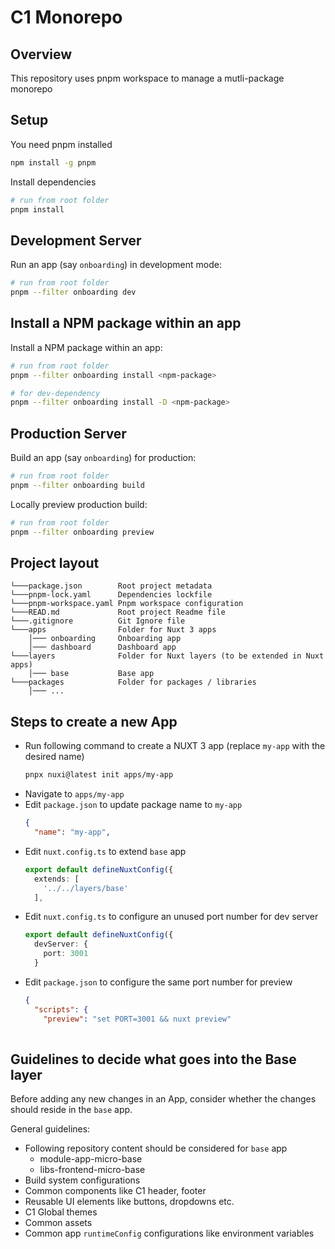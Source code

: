 # C1 Monorepo

## Overview
This repository uses pnpm workspace to manage a mutli-package monorepo


## Setup
You need pnpm installed
```bash
npm install -g pnpm
```
Install dependencies
```bash
# run from root folder
pnpm install
```
## Development Server

Run an app (say `onboarding`) in development mode:

```bash
# run from root folder
pnpm --filter onboarding dev
```

## Install a NPM package within an app
Install a NPM package within an app:
```bash
# run from root folder
pnpm --filter onboarding install <npm-package>

# for dev-dependency
pnpm --filter onboarding install -D <npm-package>
```

## Production Server
Build an app (say `onboarding`) for production:
```bash
# run from root folder
pnpm --filter onboarding build
```
Locally preview production build:
```bash
# run from root folder
pnpm --filter onboarding preview
```

## Project layout

```
└───package.json        Root project metadata
└───pnpm-lock.yaml      Dependencies lockfile
└───pnpm-workspace.yaml Pnpm workspace configuration
└───READ.md             Root project Readme file
└───.gitignore          Git Ignore file
└───apps                Folder for Nuxt 3 apps
    │─── onboarding     Onboarding app
    │─── dashboard      Dashboard app
└───layers              Folder for Nuxt layers (to be extended in Nuxt apps)
    │─── base           Base app
└───packages            Folder for packages / libraries
    │─── ...
```

## Steps to create a new App
- Run following command to create a NUXT 3 app (replace `my-app` with the desired name)
  ```bash
  pnpx nuxi@latest init apps/my-app
  ```
- Navigate to `apps/my-app`
- Edit `package.json` to update package name to `my-app`
  ```json
  {
    "name": "my-app",    
  ```
- Edit `nuxt.config.ts` to extend `base` app
  ```ts
  export default defineNuxtConfig({
    extends: [
      '../../layers/base'
    ],
  ```
- Edit `nuxt.config.ts` to configure an unused port number for dev server
  ```ts
  export default defineNuxtConfig({ 
    devServer: {
      port: 3001
    }
  ```
- Edit `package.json` to configure the same port number for preview
  ```json
  {
    "scripts": {
      "preview": "set PORT=3001 && nuxt preview"
      
  ```
## Guidelines to decide what goes into the Base layer
Before adding any new changes in an App, consider whether the changes should reside in the `base` app.

General guidelines:
- Following repository content should be considered for `base` app
  - module-app-micro-base
  - libs-frontend-micro-base
- Build system configurations
- Common components like C1 header, footer
- Reusable UI elements like buttons, dropdowns etc.
- C1 Global themes
- Common assets
- Common app `runtimeConfig` configurations like environment variables